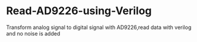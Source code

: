 # Read-AD9226-using-Verilog
Transform analog signal to digital signal with AD9226,read data with verilog and no noise is added
